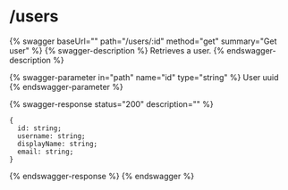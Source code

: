 # /users

{% swagger baseUrl="" path="/users/:id" method="get" summary="Get user" %}
{% swagger-description %}
Retrieves a user.
{% endswagger-description %}

{% swagger-parameter in="path" name="id" type="string" %}
User uuid
{% endswagger-parameter %}

{% swagger-response status="200" description="" %}
```
{
  id: string;
  username: string;
  displayName: string;
  email: string;
}
```
{% endswagger-response %}
{% endswagger %}

